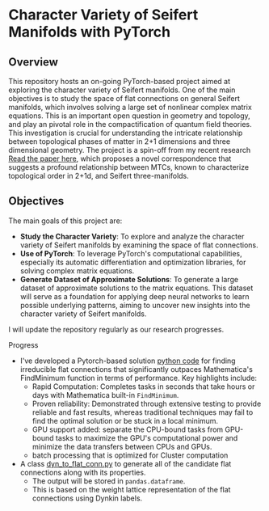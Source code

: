 # Character Variety of Seifert Manifolds with PyTorch

## Overview

This repository hosts an on-going PyTorch-based project aimed at exploring the character variety of Seifert manifolds. One of the main objectives is to study the space of flat connections on general Seifert manifolds, which involves solving a large set of nonlinear complex matrix equations. This is an important open question in geometry and topology, and play an pivotal role in the compactification of quantum field theories. This investigation is crucial for understanding the intricate relationship between topological phases of matter in 2+1 dimensions and three dimensional geometry. The project is a spin-off from my recent research [Read the paper here](https://arxiv.org/abs/2403.03973), which proposes a novel correspondence that suggests a profound relationship between MTCs, known to characterize topological order in 2+1d, and Seifert three-manifolds. 

## Objectives

The main goals of this project are:

- **Study the Character Variety**: To explore and analyze the character variety of Seifert manifolds by examining the space of flat connections. 
- **Use of PyTorch**: To leverage PyTorch's computational capabilities, especially its automatic differentiation and optimization libraries, for solving complex matrix equations.
- **Generate Dataset of Approximate Solutions**: To generate a large dataset of approximate solutions to the matrix equations. This dataset will serve as a foundation for applying deep neural networks to learn possible underlying patterns, aiming to uncover new insights into the character variety of Seifert manifolds.

I will update the repository regularly as our research progresses.

Progress

- I've developed a Pytorch-based solution [python code](./conn_optimizer_batch.py) for finding irreducible flat connections that significantly outpaces Mathematica's FindMinimum function in terms of performance. Key highlights include:
  * Rapid Computation: Completes tasks in seconds that take hours or days with Mathematica built-in `FindMinimum`.
  * Proven reliability: Demonstrated through extensive testing to provide reliable and fast results, whereas traditional techniques may fail to find the optimal solution or be stuck in a local minimum.
  * GPU support added: separate the CPU-bound tasks from GPU-bound tasks to maximize the GPU's computational power and minimize the data transfers between CPUs and GPUs.
  * batch processing that is optimized for Cluster computation
- A class [dyn_to_flat_conn.py](./dynkin_to_flat_conn.py) to generate all of the candidate flat connections along with its properties.
  * The output will be stored in `pandas.dataframe`.
  * This is based on the weight lattice representation of the flat connections using Dynkin labels.
 

